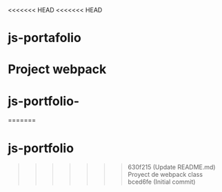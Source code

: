 <<<<<<< HEAD
<<<<<<< HEAD
# js-portafolio
Project webpack 
=======
# js-portfolio-
=======
# js-portfolio
>>>>>>> 630f215 (Update README.md)
Proyect de webpack class
>>>>>>> bced6fe (Initial commit)
